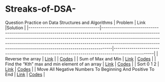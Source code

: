 
 

# Streaks-of-DSA-
Question Practice on Data Structures and Algorithms
| Problem                            | Link                                      |Solution                                                                                                                                                                                                                                                                             |
|------------------------------------|-----------------------------------------------------------------------------------------------------------------------------------------------------------------------------------------------------------------------------------------------------------------------------------------------------------------------------|--------------------------------------------------------------------------------------------------|
| Reverse the array                     | [Link](https://www.codingninjas.com/codestudio/problems/reverse-the-array_1262298?topList=love-babbar-dsa-sheet-problems) | 
| [Codes](https://www.codingninjas.com/codestudio/problems/reverse-the-array_1262298?topList=love-babbar-dsa-sheet-problems)                                                                                                                                                                                                                                                                         |
| Sum of Max and Min          | [Link](https://www.codingninjas.com/codestudio/problems/sum-of-max-and-min_1081476?topList=love-babbar-dsa-sheet-problems)   | [Codes](https://www.codingninjas.com/codestudio/problems/reverse-the-array_1262298?topList=love-babbar-dsa-sheet-problems)                                                                                                                                                                                                                                                           |
| Find the “Kth” max and min element of an array | [Link](https://www.codingninjas.com/codestudio/problems/kth-smallest-and-largest-element-of-array_1115488?topList=love-babbar-dsa-sheet-problems)          | [Codes](https://www.codingninjas.com/codestudio/problems/reverse-the-array_1262298?topList=love-babbar-dsa-sheet-problems)                                                                                                                                                                                                                                     |
| Sort 0 1 2          | [Link](https://www.codingninjas.com/codestudio/problems/sort-0-1-2_631055?topList=love-babbar-dsa-sheet-problems)        | [Codes](https://www.codingninjas.com/codestudio/problems/reverse-the-array_1262298?topList=love-babbar-dsa-sheet-problems)                                                                                                                                                                                                                                                        |
| Move All Negative Numbers To Beginning And Positive To End         | [Link](https://www.codingninjas.com/codestudio/problems/move-all-negative-numbers-to-beginning-and-positive-to-end_1112620?topList=love-babbar-dsa-sheet-problems&leftPanelTab=0)                  | [Codes](https://www.codingninjas.com/codestudio/problems/reverse-the-array_1262298?topList=love-babbar-dsa-sheet-problems)                                                                                                                                                                                                                                             |

